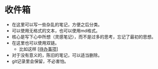 # 收件箱

- 在这里可以写一些杂乱的笔记，方便之后分类。
- 可以使用无格式的文本，也可以使用md格式。
- 核心是写下心中所想（灵感笔记），而不是过多的思考，忘记了最初的思想。
- 在这里也可以使用双链。
  - 比如这样 [[待办事项]]
- 对于没有意义的，陈旧的笔记，可以适当删除。
- git记录里会保留，不必害怕。


[//begin]: # "Autogenerated link references for markdown compatibility"
[待办事项]: 待办事项 "Todo"
[//end]: # "Autogenerated link references"